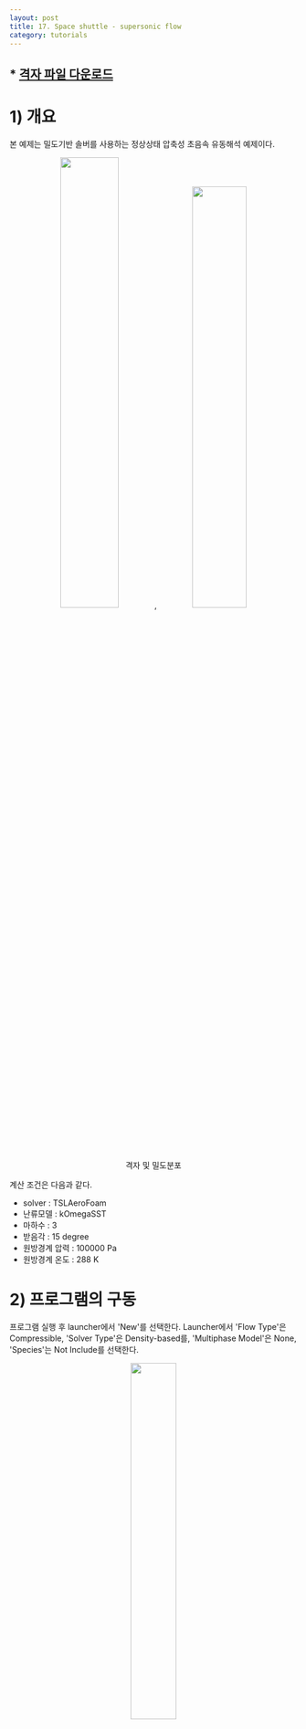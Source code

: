 ```yaml
---
layout: post
title: 17. Space shuttle - supersonic flow
category: tutorials
---
```


## * [격자 파일 다운로드](https://drive.google.com/file/d/12oc-gY76vct8fNCBbF4dNbAVqmuVCNVP/view?usp=sharing)

# 1) 개요

본 예제는 밀도기반 솔버를 사용하는 정상상태 압축성 초음속 유동해석 예제이다.


<p align='center'>
    <img src="https://github.com/nextfoam/baram-pages/raw/main/screenshots/ss/ss-mesh.png"  width=45%>,<img src="https://github.com/nextfoam/baram-pages/raw/main/screenshots/ss/ss-rhoContour.png"  width=43.5%> 
    <br> 격자 및 밀도분포
</p>

계산 조건은 다음과 같다.

+ solver : TSLAeroFoam
+ 난류모델 : kOmegaSST
+ 마하수 : 3
+ 받음각 : 15 degree
+ 원방경계 압력 : 100000 Pa
+ 원방경계 온도 : 288 K

# 2) 프로그램의 구동

프로그램 실행 후 launcher에서 'New'를 선택한다. Launcher에서 'Flow Type'은 Compressible, 'Solver Type'은 Density-based를, 'Multiphase Model'은 None, 'Species'는 Not Include를 선택한다.

<p align='center'>
   <img src="https://github.com/nextfoam/baram-pages/raw/main/screenshots/RAE2822/launcher-densityBased.png"  width=40%> 
    <br> launcher 설정
</p>

# 3) 격자

격자는 주어진 polyMesh 폴더를 사용한다. 상단 메뉴에서 File - Load Mesh - OpenFOAM을 순서대로 클릭하고 polyMesh 폴더를 선택한다. <br>

<p align='center'>
    <img src="https://github.com/nextfoam/baram-pages/raw/main/screenshots/mixingPipe/1.2.png"><br>
</p>

# 4) 계산조건

## (1) General

Operating Conditions에 0을 입력한다. 

## (2) Models

난류 모델은 $SST k - \omega$ 모델을 선택한다.

## (3) Materials

Density는 Perfect Gas, Viscosity는 Sutherland를 선택한다. 나머지는 디폴트 조건을 사용한다.
<br>

## (4) Boundary Conditions

경계조건은 다음과 같이 설정한다.

* spaceShuttle
  + Wall - No slip, adiabatic 

+ maxy 
  + symmetry
  
* minx, maxx, miny, minz, maxz
  + Far-Field Riemann 
  + Flow Direction : 받음각 15에 해당하는 방향, (0.965926, 0, 0.258819) 
  + Mach Number : 3
  + Static Pressure : 100000
  + Static Temperature : 288  
  + Turbulence : intensity and viscosity ratio(0.1 and 1)
  
<p align='center'>
    <img src="https://github.com/nextfoam/baram-pages/raw/main/screenshots/ss/ss-farfield.png" width=40%> 
    <br> farfield Riemann 경계조건
</p>

  
## (5) Reference Values

+ Area, Length : 1
+ Density : 1.2097(farfield condition)
+ Pressure : 100000(farfield condition)
+ Velocity : 1020.5933(farfield condition)


## (6) Numerical Conditions

Formulation은 Implicit, Flux Type은 Roe-FDS를 사용한다. Entropy Fix Coefficient는 0.5를 사용한다. 

Discretization Schemes에서 Flow와 Turbulence 모두 Second Order Upwind를 사용한다.

Convergence Criteria에서 Density의 값을 1e-5으로 설정한다

나머지는 모두 디폴트를 사용한다.

<p align='center'>
    <img src="https://github.com/nextfoam/baram-pages/raw/main/screenshots/RAE2822/rae-nume.png" width=40%> 
    <br> 수치해석 조건
</p>

## (7) Monitors

Add - Forces를 선택하고 다음과 같이 설정한다.

+ Lift Direction : (-0.258819, 0, 0.965926)
+ Drag Direction : (0.965926, 0, 0.258819)
+ Boundaries : spaceShuttle


## (8) Initialization

초기조건은 다음과 같이 설정한다.

+ Velocity : (985.817, 0, 264.149)
+ Pressure : 100000
+ Temperature : 288
+ Turbulence
  + Scale of Velocity : 1020.5933
  + Turbulent Intensity : 0.1
  + Turbulent Viscosity Ratio : 1 


## (9) Run Conditions

'Run Conditions'는 다음과 같이 설정한다.

+ Number of Iterations : 3000
+ Courant Number : 0.1
+ Save Interval : 500

# 4) Run

Start Calculation을 누르면 계산이 시작된다.

초음속 유동의 경우 Courant Number를 높게 시작하면 초기에 발산하는 경우가 많아 작은 값으로 시작한 후 계산이 어느 정도 안정되면 조금씩 높여주면 수렴 속도를 높일 수 있다. 계산 중 Run Condition에서 값을 수정하고 Run에서 Update Configuration 버튼을 누르면 적용된다. 이 예제에서는 0.1로 시작해서 200번 iteration 정도에서 값을 1로 높여주고 400번 정도에서 100으로 높여주었다.

<p align='center'>
    <img src="https://github.com/nextfoam/baram-pages/raw/main/screenshots/ss/ss-run.png" width=80%> 
    <br> Residual 그래프
</p>



# 5) 후처리

External tools의 paraview 버튼을 클릭하여 paraview를 실행하고 압력을 선택하면 다음과 같은 분포를 확인할 수 있다.

<p align='center'>
    <img src="https://github.com/nextfoam/baram-pages/raw/main/screenshots/ss/ss-paraview.png" width=80%> 
    <br> 압력 분포
</p>


